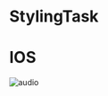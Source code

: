 # StylingTask

# IOS 
![audio](https://user-images.githubusercontent.com/91823530/141826630-6b11c2cb-9ed9-4165-859f-5a82eb457c19.png)
